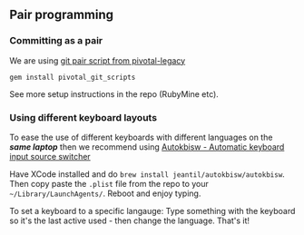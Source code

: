 ## Pair programming

### Committing as a pair

We are using [git pair script from pivotal-legacy](https://github.com/pivotal-legacy/git_scripts)

```
gem install pivotal_git_scripts
```

See more setup instructions in the repo (RubyMine etc).

### Using different keyboard layouts

To ease the use of different keyboards with different languages on the ***same laptop*** then we recommend using [Autokbisw - Automatic keyboard input source switcher](https://github.com/jeantil/autokbisw)

Have XCode installed and do `brew install jeantil/autokbisw/autokbisw`. Then copy paste the `.plist` file from the repo to your `~/Library/LaunchAgents/`. Reboot and enjoy typing.

To set a keyboard to a specific langauge: Type something with the keyboard so it's the last active used - then change the language. That's it!
